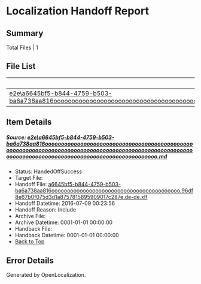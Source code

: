 # <a name='report-top'></a> Localization Handoff Report

## Summary
 Total Files | 1

## File List
 Source File | Status | Details 
 ----------- | ------ | ------- 
 [e2e\a6645bf5-b844-4759-b503-ba6a738aa816ooooooooooooooooooooooooooooooooooooooooooooooooooooooooooooooooooooooooooooooooooooooooooooooooooooooooooooooooooooooooooooooooooooooooooooooooooooooo.md](https://github.com/OpenLocalizationTestOrg/oltest/blob/c9e3c28a9e5a09a032553e46d34b04b165deb55a/e2e/a6645bf5-b844-4759-b503-ba6a738aa816ooooooooooooooooooooooooooooooooooooooooooooooooooooooooooooooooooooooooooooooooooooooooooooooooooooooooooooooooooooooooooooooooooooooooooooooooooooooo.md) | HandedOffSuccess | [Details](#4d5cd4a00b292b9e087ea66f2cead5ab7f36914c1)

## Item Details
##### <a name='4d5cd4a00b292b9e087ea66f2cead5ab7f36914c1'></a> Source: [e2e\a6645bf5-b844-4759-b503-ba6a738aa816ooooooooooooooooooooooooooooooooooooooooooooooooooooooooooooooooooooooooooooooooooooooooooooooooooooooooooooooooooooooooooooooooooooooooooooooooooooooo.md](https://github.com/OpenLocalizationTestOrg/oltest/blob/c9e3c28a9e5a09a032553e46d34b04b165deb55a/e2e/a6645bf5-b844-4759-b503-ba6a738aa816ooooooooooooooooooooooooooooooooooooooooooooooooooooooooooooooooooooooooooooooooooooooooooooooooooooooooooooooooooooooooooooooooooooooooooooooooooooooo.md)
* Status: HandedOffSuccess
* Target File: 
* Handoff File: [a6645bf5-b844-4759-b503-ba6a738aa816ooooooooooooooooooooooooooooooooooooooooo.96df8e67b0f075d3d1a8757815895909017c287e.de-de.xlf](https://github.com/OpenLocalizationTestOrg/olhandoff-e2e/blob/c284f4d16e1cb1c5ea96bcd92c5ad79b7eb663f3/ol-handoff/OpenLocalizationTestOrg/oltest-dede-fly/ci/ht/a6645bf5-b844-4759-b503-ba6a738aa816ooooooooooooooooooooooooooooooooooooooooo.96df8e67b0f075d3d1a8757815895909017c287e.de-de.xlf)
* Handoff Datetime: 2016-07-09 00:23:56
* Handoff Reason: Include
* Archive File: 
* Archive Datetime: 0001-01-01 00:00:00
* Handback File: 
* Handback Datetime: 0001-01-01 00:00:00
* [Back to Top](#report-top)


## Error Details

Generated by OpenLocalization.
